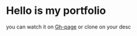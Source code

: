 # Hello is my portfolio

you can watch it on [Gh-page](https://dardog.github.io/myPortfolio/) or clone on your desc
